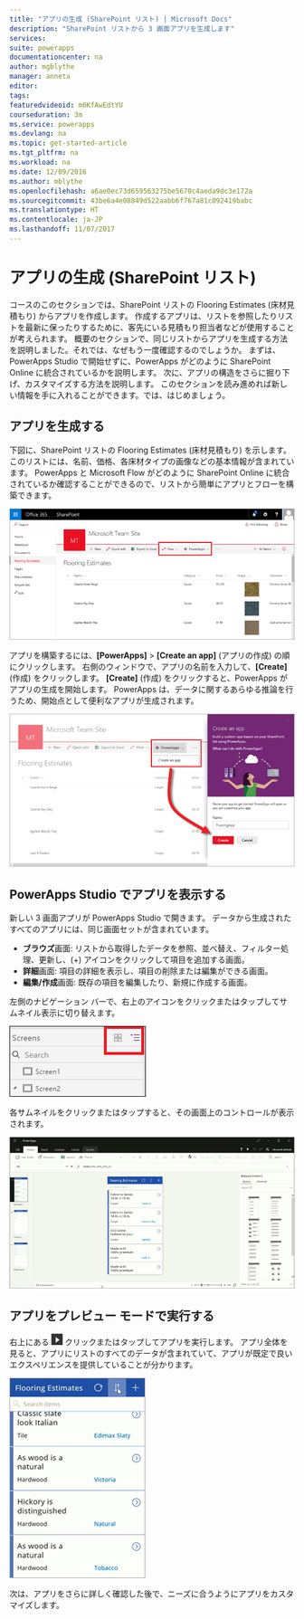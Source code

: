 ```yaml
---
title: "アプリの生成 (SharePoint リスト) | Microsoft Docs"
description: "SharePoint リストから 3 画面アプリを生成します"
services: 
suite: powerapps
documentationcenter: na
author: mgblythe
manager: anneta
editor: 
tags: 
featuredvideoid: m6KfAwEdtYU
courseduration: 3m
ms.service: powerapps
ms.devlang: na
ms.topic: get-started-article
ms.tgt_pltfrm: na
ms.workload: na
ms.date: 12/09/2016
ms.author: mblythe
ms.openlocfilehash: a6ae0ec73d659563275be5670c4aeda9dc3e172a
ms.sourcegitcommit: 43be6a4e08849d522aabb6f767a81c092419babc
ms.translationtype: HT
ms.contentlocale: ja-JP
ms.lasthandoff: 11/07/2017
---
```

# <a name="generate-an-app-sharepoint-list"></a>アプリの生成 (SharePoint リスト)
コースのこのセクションでは、SharePoint リストの Flooring Estimates (床材見積もり) からアプリを作成します。 作成するアプリは、リストを参照したりリストを最新に保ったりするために、客先にいる見積もり担当者などが使用することが考えられます。 概要のセクションで、同じリストからアプリを生成する方法を説明しました。それでは、なぜもう一度確認するのでしょうか。 まずは、PowerApps Studio で開始せずに、PowerApps がどのように SharePoint Online に統合されているかを説明します。 次に、アプリの構造をさらに掘り下げ、カスタマイズする方法を説明します。 このセクションを読み進めれば新しい情報を手に入れることができます。では、はじめましょう。

## <a name="generate-the-app"></a>アプリを生成する
下図に、SharePoint リストの Flooring Estimates (床材見積もり) を示します。このリストには、名前、価格、各床材タイプの画像などの基本情報が含まれています。 PowerApps と Microsoft Flow がどのように SharePoint Online に統合されているか確認することができるので、リストから簡単にアプリとフローを構築できます。

![Flooring Estimates (床材見積もり) リスト](./media/learning-spo-app-generate/flooring-estimates-list.png)

アプリを構築するには、**[PowerApps]** > **[Create an app]** (アプリの作成) の順にクリックします。 右側のウィンドウで、アプリの名前を入力して、**[Create]** (作成) をクリックします。 **[Create]** (作成) をクリックすると、PowerApps がアプリの生成を開始します。 PowerApps は、データに関するあらゆる推論を行うため、開始点として便利なアプリが生成されます。

![リストからアプリを生成する](./media/learning-spo-app-generate/generate-app.png)

## <a name="view-the-app-in-powerapps-studio"></a>PowerApps Studio でアプリを表示する
新しい 3 画面アプリが PowerApps Studio で開きます。 データから生成されたすべてのアプリには、同じ画面セットが含まれています。

* **ブラウズ**画面: リストから取得したデータを参照、並べ替え、フィルター処理、更新し、(+) アイコンをクリックして項目を追加する画面。
* **詳細**画面: 項目の詳細を表示し、項目の削除または編集ができる画面。
* **編集/作成**画面: 既存の項目を編集したり、新規に作成する画面。

左側のナビゲーション バーで、右上のアイコンをクリックまたはタップしてサムネイル表示に切り替えます。

![表示の切り替え](./media/learning-spo-app-generate/toggle-view.png)

各サムネイルをクリックまたはタップすると、その画面上のコントロールが表示されます。

![生成されたアプリ](./media/learning-spo-app-generate/generate-finished-app.png)

## <a name="run-the-app-in-preview-mode"></a>アプリをプレビュー モードで実行する
右上にある ![アプリのプレビューを開始する矢印を](./media/learning-spo-app-generate/f5-arrow-sm.png) クリックまたはタップしてアプリを実行します。 アプリ全体を見ると、アプリにリストのすべてのデータが含まれていて、アプリが既定で良いエクスペリエンスを提供していることが分かります。

![アプリをプレビュー モードで実行する](./media/learning-spo-app-generate/generate-run-app.png)

次は、アプリをさらに詳しく確認した後で、ニーズに合うようにアプリをカスタマイズします。

